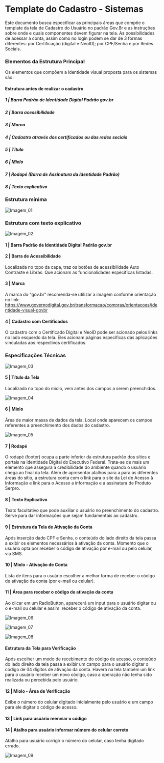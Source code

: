 # Template do Cadastro - Sistemas

Este documento busca especificar as principais áreas que compõe o template da tela de Cadastro do Usuário no padrão Gov.Br e as instruções sobre onde e quais componentes devem figurar na tela.
As possibilidades de acessar a conta, assim como no login podem se dar de 3 formas diferentes: por Certificação (digital e NeoID);
por CPF/Senha e por Redes Sociais.

### Elementos da Estrutura Principal

Os elementos que compõem a Identidade visual proposta para os sistemas são:

#### Estrutura antes de realizar o cadastro

##### 1 | Barra Padrão de Identidade Digital Padrão gov.br

##### 2 | Barra acessibilidade

##### 3 | Marca

##### 4 | Cadastro através dos certificados ou das redes sociais

##### 5 | Título

##### 6 | Miolo

##### 7 | Rodapé (Barra de Assinatura da Identidade Padrão)

##### 8 | Texto explicativo

### Estrutura mínima

![Imagem_01](images/img_01.png)

### Estrutura com texto explicativo

![Imagem_02](images/img_02.png)

#### 1 | Barra Padrão de Identidade Digital Padrão gov.br

#### 2 | Barra de Acessibilidade

Localizada no topo da capa, traz os botões de acessibilidade Auto Contraste e Libras. Que acionam as funcionalidades específicas listadas.

#### 3 | Marca

A marca do "gov.br" recomenda-se utilizar a imagem conforme orientação no link: https://www.governodigital.gov.br/transformacao/compras/orientacoes/identidade-visual-govbr

#### 4 | Cadastro com Certificados

O cadastro com o Certificado Digital e NeoID pode ser acionado pelos links no lado esquerdo da tela. Eles acionam páginas específicas das aplicações vinculadas aos respectivos certificados.

### Especificações Técnicas

![Imagem_03](images/img_03.png)

#### 5 | Título da Tela

Localizada no topo do miolo, vem antes dos campos a serem preenchidos.

![Imagem_04](images/img_04.png)

#### 6 | Miolo

Área de maior massa de dados da tela. Local onde aparecem os campos referentes a preenchimento dos dados do cadastro.

![Imagem_05](images/img_05.png)

#### 7 | Rodapé

O rodapé (footer) ocupa a parte inferior da estrutura padrão dos sítios e portais na Identidade Digital do Executivo Federal.
Trata-se de mais um elemento que assegura a credibilidade do ambiente quando o usuário chega ao final da tela.
Além de apresentar atalhos para a para as diferentes áreas do sítio, a estrutura conta com o link para o site da Lei de Acesso à Informação e link para o Acesso a informação e a assinatura de Produto Serpro.

#### 8 | Texto Explicativo

Texto facultativo que pode auxiliar o usuário no preenchimento do cadastro. Serve para dar informações que sejam fundamentais ao cadastro.

#### 9 | Estrutura da Tela de Ativação da Conta

Após inserção dado CPF e Senha, o conteúdo do lado direito da tela passa a exibir os elementos necessários à ativação da conta. Momento que o usuário opta por receber o código de ativação por e-mail ou pelo celular, via SMS.

#### 10 | Miolo - Ativação de Conta

Lista de itens para o usuário escolher a melhor forma de receber o código de ativação da conta (por e-mail ou celular).

#### 11 | Área para receber o código de ativação da conta

Ao clicar em um RadioButton, aparecerá um input para o usuário digitar ou o e-mail ou celular e assim. receber o código de ativação da conta.

![Imagem_06](images/img_06.png)

![Imagem_07](images/img_07.png)

![Imagem_08](images/img_08.png)

#### Estrutura da Tela para Verificação

Após escolher um modo de recebimento do código de acesso, o conteúdo do lado direito da tela passa a exibir um campo para o usuário digitar o código de 04 dígitos de ativação da conta. Haverá na tela também um link para o usuário
receber um novo código, caso a operação não tenha sido realizada ou percebida pelo usuário.

#### 12 | Miolo - Área de Verificação

Exibe o número do celular digitado inicialmente pelo usuário e um campo para ele digitar o código de acesso.

#### 13 | Link para usuário reenviar o código

#### 14 | Atalho para usuário informar número do celular correto

Atalho para usuário corrigir o número do celular, caso tenha digitado errado.

![Imagem_09](images/img_09.png)
